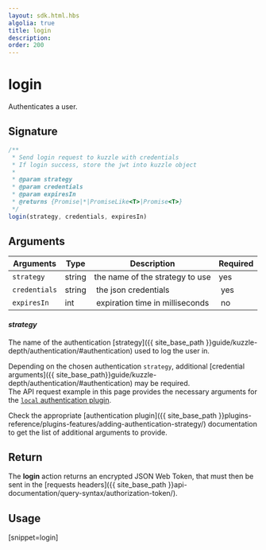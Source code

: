```yaml
---
layout: sdk.html.hbs
algolia: true
title: login
description:
order: 200
---
```


# login

Authenticates a user.

## Signature

```javascript
/**
 * Send login request to kuzzle with credentials
 * If login success, store the jwt into kuzzle object
 *
 * @param strategy
 * @param credentials
 * @param expiresIn
 * @returns {Promise|*|PromiseLike<T>|Promise<T>}
 */
login(strategy, credentials, expiresIn)
```

## Arguments

| Arguments    | Type    | Description | Required
|--------------|---------|-------------|----------
| ``strategy`` | string | the name of the strategy to use    | yes
| ``credentials`` | string | the json credentials | yes
| ``expiresIn`` | int | expiration time in milliseconds | no

#### ***strategy***

The name of the authentication [strategy]({{ site_base_path }}guide/kuzzle-depth/authentication/#authentication) used to log the user in.

Depending on the chosen authentication `strategy`, additional [credential arguments]({{ site_base_path}}guide/kuzzle-depth/authentication/#authentication) may be required.  
The API request example in this page provides the necessary arguments for the [`local` authentication plugin](https://github.com/kuzzleio/kuzzle-plugin-auth-passport-local).

Check the appropriate [authentication plugin]({{ site_base_path }}plugins-reference/plugins-features/adding-authentication-strategy/) documentation to get the list of additional arguments to provide.

## Return

The **login** action returns an encrypted JSON Web Token, that must then be sent in the [requests headers]({{ site_base_path }}api-documentation/query-syntax/authorization-token/).

## Usage

[snippet=login]
